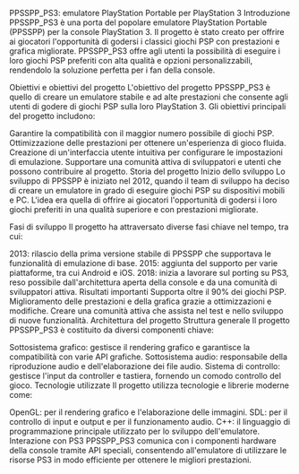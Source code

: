 PPSSPP_PS3: emulatore PlayStation Portable per PlayStation 3
Introduzione
PPSSPP_PS3 è una porta del popolare emulatore PlayStation Portable (PPSSPP) per la console PlayStation 3. Il progetto è stato creato per offrire ai giocatori l'opportunità di godersi i classici giochi PSP con prestazioni e grafica migliorate. PPSSPP_PS3 offre agli utenti la possibilità di eseguire i loro giochi PSP preferiti con alta qualità e opzioni personalizzabili, rendendolo la soluzione perfetta per i fan della console.

Obiettivi e obiettivi del progetto
L'obiettivo del progetto PPSSPP_PS3 è quello di creare un emulatore stabile e ad alte prestazioni che consente agli utenti di godere di giochi PSP sulla loro PlayStation 3. Gli obiettivi principali del progetto includono:

Garantire la compatibilità con il maggior numero possibile di giochi PSP.
Ottimizzazione delle prestazioni per ottenere un'esperienza di gioco fluida.
Creazione di un'interfaccia utente intuitiva per configurare le impostazioni di emulazione.
Supportare una comunità attiva di sviluppatori e utenti che possono contribuire al progetto.
Storia del progetto
Inizio dello sviluppo
Lo sviluppo di PPSSPP è iniziato nel 2012, quando il team di sviluppo ha deciso di creare un emulatore in grado di eseguire giochi PSP su dispositivi mobili e PC. L'idea era quella di offrire ai giocatori l'opportunità di godersi i loro giochi preferiti in una qualità superiore e con prestazioni migliorate.

Fasi di sviluppo
Il progetto ha attraversato diverse fasi chiave nel tempo, tra cui:

2013: rilascio della prima versione stabile di PPSSPP che supportava le funzionalità di emulazione di base.
2015: aggiunta del supporto per varie piattaforme, tra cui Android e iOS.
2018: inizia a lavorare sul porting su PS3, reso possibile dall'architettura aperta della console e da una comunità di sviluppatori attiva.
Risultati importanti
Supporta oltre il 90% dei giochi PSP.
Miglioramento delle prestazioni e della grafica grazie a ottimizzazioni e modifiche.
Creare una comunità attiva che assista nel test e nello sviluppo di nuove funzionalità.
Architettura del progetto
Struttura generale
Il progetto PPSSPP_PS3 è costituito da diversi componenti chiave:

Sottosistema grafico: gestisce il rendering grafico e garantisce la compatibilità con varie API grafiche.
Sottosistema audio: responsabile della riproduzione audio e dell'elaborazione dei file audio.
Sistema di controllo: gestisce l'input da controller e tastiera, fornendo un comodo controllo del gioco.
Tecnologie utilizzate
Il progetto utilizza tecnologie e librerie moderne come:

OpenGL: per il rendering grafico e l'elaborazione delle immagini.
SDL: per il controllo di input e output e per il funzionamento audio.
C++: il linguaggio di programmazione principale utilizzato per lo sviluppo dell'emulatore.
Interazione con PS3
PPSSPP_PS3 comunica con i componenti hardware della console tramite API speciali, consentendo all'emulatore di utilizzare le risorse PS3 in modo efficiente per ottenere le migliori prestazioni.
